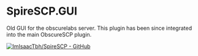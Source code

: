 # SpireSCP.GUI
Old GUI for the obscurelabs server. This plugin has been since integrated into the main ObscureSCP plugin.

[![ImIsaacTbh/SpireSCP - GitHub](https://gh-card.dev/repos/ImIsaacTbh/SpireSCP.svg?fullname=)](https://github.com/ImIsaacTbh/SpireSCP)
